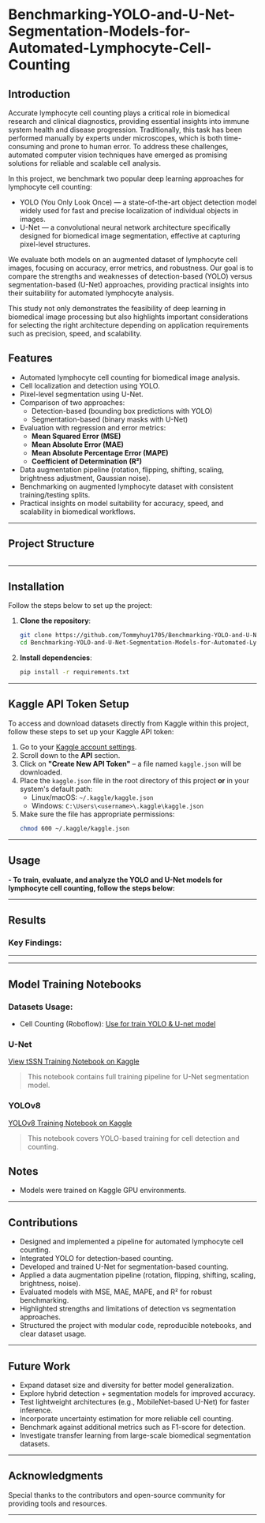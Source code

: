 # Benchmarking-YOLO-and-U-Net-Segmentation-Models-for-Automated-Lymphocyte-Cell-Counting
## Introduction  

Accurate lymphocyte cell counting plays a critical role in biomedical research and clinical diagnostics, providing essential insights into immune system health and disease progression. Traditionally, this task has been performed manually by experts under microscopes, which is both time-consuming and prone to human error. To address these challenges, automated computer vision techniques have emerged as promising solutions for reliable and scalable cell analysis.

In this project, we benchmark two popular deep learning approaches for lymphocyte cell counting:

- YOLO (You Only Look Once) — a state-of-the-art object detection model widely used for fast and precise localization of individual objects in images.
- U-Net — a convolutional neural network architecture specifically designed for biomedical image segmentation, effective at capturing pixel-level structures.

We evaluate both models on an augmented dataset of lymphocyte cell images, focusing on accuracy, error metrics, and robustness. Our goal is to compare the strengths and weaknesses of detection-based (YOLO) versus segmentation-based (U-Net) approaches, providing practical insights into their suitability for automated lymphocyte analysis.

This study not only demonstrates the feasibility of deep learning in biomedical image processing but also highlights important considerations for selecting the right architecture depending on application requirements such as precision, speed, and scalability.

## **Features**
- Automated lymphocyte cell counting for biomedical image analysis.
- Cell localization and detection using YOLO.
- Pixel-level segmentation using U-Net.
- Comparison of two approaches:
  - Detection-based (bounding box predictions with YOLO)
  - Segmentation-based (binary masks with U-Net)
- Evaluation with regression and error metrics:
  - **Mean Squared Error (MSE)**
  - **Mean Absolute Error (MAE)**
  - **Mean Absolute Percentage Error (MAPE)**
  - **Coefficient of Determination (R²)**
- Data augmentation pipeline (rotation, flipping, shifting, scaling, brightness adjustment, Gaussian noise).
- Benchmarking on augmented lymphocyte dataset with consistent training/testing splits.
- Practical insights on model suitability for accuracy, speed, and scalability in biomedical workflows.

---

## Project Structure  
```plaintext

```

---

## **Installation**
Follow the steps below to set up the project:

1. **Clone the repository**:  
   ```bash
   git clone https://github.com/Tommyhuy1705/Benchmarking-YOLO-and-U-Net-Segmentation-Models-for-Automated-Lymphocyte-Cell-Counting.git
   cd Benchmarking-YOLO-and-U-Net-Segmentation-Models-for-Automated-Lymphocyte-Cell-Counting
   ```

2. **Install dependencies**:  
   ```bash
   pip install -r requirements.txt
   ```

---

## **Kaggle API Token Setup**

To access and download datasets directly from Kaggle within this project, follow these steps to set up your Kaggle API token:

1. Go to your [Kaggle account settings](https://www.kaggle.com/account).
2. Scroll down to the **API** section.
3. Click on **"Create New API Token"** – a file named `kaggle.json` will be downloaded.
4. Place the `kaggle.json` file in the root directory of this project **or** in your system's default path:  
   - Linux/macOS: `~/.kaggle/kaggle.json`  
   - Windows: `C:\Users\<username>\.kaggle\kaggle.json`
5. Make sure the file has appropriate permissions:  
   ```bash
   chmod 600 ~/.kaggle/kaggle.json

---

## **Usage**
**- To train, evaluate, and analyze the YOLO and U-Net models for lymphocyte cell counting, follow the steps below:**

---

## **Results**
### Key Findings:


___
 
---

## Model Training Notebooks
### Datasets Usage:
- Cell Counting (Roboflow): [Use for train YOLO & U-net model](https://www.kaggle.com/datasets/tensura3607/cell-counting-roboflow-segmentation-masks)

### U-Net
[View tSSN Training Notebook on Kaggle]()
>This notebook contains full training pipeline for U-Net segmentation model.

### YOLOv8
[YOLOv8 Training Notebook on Kaggle]()
>This notebook covers YOLO-based training for cell detection and counting.

## Notes
- Models were trained on Kaggle GPU environments.

---

## **Contributions**

- Designed and implemented a pipeline for automated lymphocyte cell counting.
- Integrated YOLO for detection-based counting.
- Developed and trained U-Net for segmentation-based counting.
- Applied a data augmentation pipeline (rotation, flipping, shifting, scaling, brightness, noise).
- Evaluated models with MSE, MAE, MAPE, and R² for robust benchmarking.
- Highlighted strengths and limitations of detection vs segmentation approaches.
- Structured the project with modular code, reproducible notebooks, and clear dataset usage.

---

## **Future Work**
- Expand dataset size and diversity for better model generalization.
- Explore hybrid detection + segmentation models for improved accuracy.
- Test lightweight architectures (e.g., MobileNet-based U-Net) for faster inference.
- Incorporate uncertainty estimation for more reliable cell counting.
- Benchmark against additional metrics such as F1-score for detection.
- Investigate transfer learning from large-scale biomedical segmentation datasets.

---

## **Acknowledgments**
Special thanks to the contributors and open-source community for providing tools and resources.

--- 


